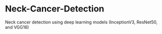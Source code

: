 # Neck-Cancer-Detection
Neck cancer detection using deep learning models (InceptionV3, ResNet50, and VGG16)
